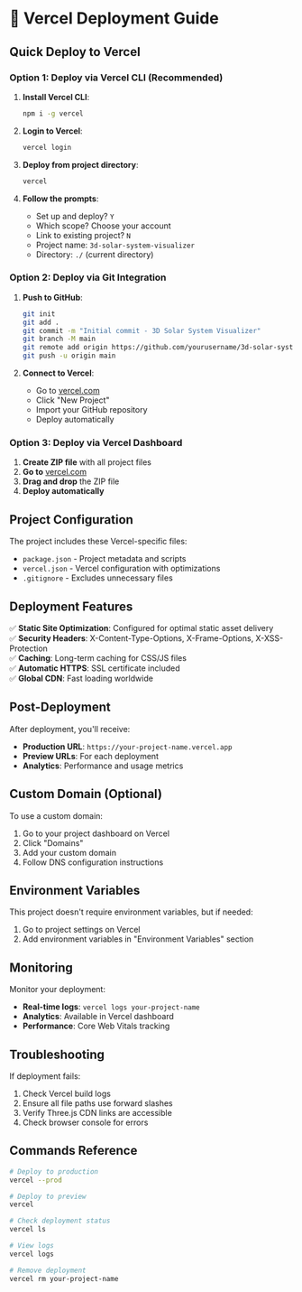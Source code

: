 # 🚀 Vercel Deployment Guide

## Quick Deploy to Vercel

### Option 1: Deploy via Vercel CLI (Recommended)

1. **Install Vercel CLI**:
   ```bash
   npm i -g vercel
   ```

2. **Login to Vercel**:
   ```bash
   vercel login
   ```

3. **Deploy from project directory**:
   ```bash
   vercel
   ```

4. **Follow the prompts**:
   - Set up and deploy? `Y`
   - Which scope? Choose your account
   - Link to existing project? `N`
   - Project name: `3d-solar-system-visualizer`
   - Directory: `./` (current directory)

### Option 2: Deploy via Git Integration

1. **Push to GitHub**:
   ```bash
   git init
   git add .
   git commit -m "Initial commit - 3D Solar System Visualizer"
   git branch -M main
   git remote add origin https://github.com/yourusername/3d-solar-system-visualizer.git
   git push -u origin main
   ```

2. **Connect to Vercel**:
   - Go to [vercel.com](https://vercel.com)
   - Click "New Project"
   - Import your GitHub repository
   - Deploy automatically

### Option 3: Deploy via Vercel Dashboard

1. **Create ZIP file** with all project files
2. **Go to** [vercel.com](https://vercel.com)
3. **Drag and drop** the ZIP file
4. **Deploy automatically**

## Project Configuration

The project includes these Vercel-specific files:

- `package.json` - Project metadata and scripts
- `vercel.json` - Vercel configuration with optimizations
- `.gitignore` - Excludes unnecessary files

## Deployment Features

✅ **Static Site Optimization**: Configured for optimal static asset delivery  
✅ **Security Headers**: X-Content-Type-Options, X-Frame-Options, X-XSS-Protection  
✅ **Caching**: Long-term caching for CSS/JS files  
✅ **Automatic HTTPS**: SSL certificate included  
✅ **Global CDN**: Fast loading worldwide  

## Post-Deployment

After deployment, you'll receive:
- **Production URL**: `https://your-project-name.vercel.app`
- **Preview URLs**: For each deployment
- **Analytics**: Performance and usage metrics

## Custom Domain (Optional)

To use a custom domain:
1. Go to your project dashboard on Vercel
2. Click "Domains"
3. Add your custom domain
4. Follow DNS configuration instructions

## Environment Variables

This project doesn't require environment variables, but if needed:
1. Go to project settings on Vercel
2. Add environment variables in "Environment Variables" section

## Monitoring

Monitor your deployment:
- **Real-time logs**: `vercel logs your-project-name`
- **Analytics**: Available in Vercel dashboard
- **Performance**: Core Web Vitals tracking

## Troubleshooting

If deployment fails:
1. Check Vercel build logs
2. Ensure all file paths use forward slashes
3. Verify Three.js CDN links are accessible
4. Check browser console for errors

## Commands Reference

```bash
# Deploy to production
vercel --prod

# Deploy to preview
vercel

# Check deployment status
vercel ls

# View logs
vercel logs

# Remove deployment
vercel rm your-project-name
```
